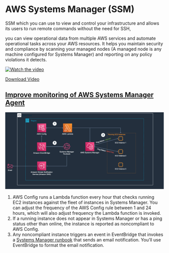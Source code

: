 # AWS Systems Manager (SSM)
SSM which you can use to view and control your infrastructure and allows its users to run remote commands without the need for SSH,

you can view operational data from multiple AWS services and automate operational tasks across your AWS resources. It helps you maintain security and compliance by scanning your managed nodes (A managed node is any machine configured for Systems Manager) and reporting on any policy violations it detects.

[//]: # ([![Watch the video]&#40;ssm_1.png&#41;]&#40;https://youtu.be/UmMBu_k_5OQ?si=s6fP2_6utoeeBbmt&#41;)

[![Watch the video](https://img.youtube.com/vi/UmMBu_k_5OQ/0.jpg)](https://youtu.be/UmMBu_k_5OQ?si=s6fP2_6utoeeBbmt)

[Download Video](../diagrams/ssm.mp4)


## [Improve monitoring of AWS Systems Manager Agent](https://aws.amazon.com/blogs/mt/improve-monitoring-of-aws-systems-manager-agent/)
![img.png](../diagrams/ssm_2.png)
1. AWS Config runs a Lambda function every hour that checks running EC2 instances against the fleet of instances in Systems Manager. You can adjust the frequency of the AWS Config rule between 1 and 24 hours, which will also adjust frequency the Lambda function is invoked.
2. If a running instance does not appear in Systems Manager or has a ping status other than online, the instance is reported as noncompliant to AWS Config.
3. Any noncompliant instance triggers an event in EventBridge that invokes a [Systems Manager runbook](https://docs.aws.amazon.com/systems-manager/latest/userguide/automation-documents.html) that sends an email notification. You’ll use EventBridge to format the email notification.